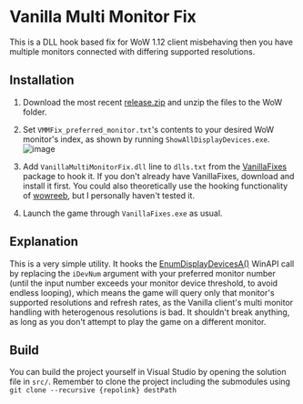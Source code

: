 # Vanilla Multi Monitor Fix
This is a DLL hook based fix for WoW 1.12 client misbehaving then you have multiple monitors connected with differing supported resolutions.

## Installation
1. Download the most recent [release.zip](https://github.com/Mates1500/VanillaMultiMonitorFix/releases/) and unzip the files to the WoW folder. 
2. Set `VMMFix_preferred_monitor.txt`'s contents to your desired WoW monitor's index, as shown by running `ShowAllDisplayDevices.exe`.
   ![image](https://github.com/user-attachments/assets/eceea532-af2b-448a-8ff6-6d5eb0bea156)

4. Add `VanillaMultiMonitorFix.dll` line to `dlls.txt` from the [VanillaFixes](https://github.com/hannesmann/vanillafixes) package to hook it. If you don't already have VanillaFixes, download and install it first. You could also theoretically use the hooking functionality of [wowreeb](https://github.com/namreeb/wowreeb), but I personally haven't tested it.
5. Launch the game through `VanillaFixes.exe` as usual.

## Explanation
This is a very simple utility. It hooks the [EnumDisplayDevicesA()](https://learn.microsoft.com/en-us/windows/win32/api/winuser/nf-winuser-enumdisplaydevicesa) WinAPI call by replacing the `iDevNum` argument with your preferred monitor number (until the input number exceeds your monitor device threshold, to avoid endless looping), which means the game will query only that monitor's supported resolutions and refresh rates, as the Vanilla client's multi monitor handling with heterogenous resolutions is bad. It shouldn't break anything, as long as you don't attempt to play the game on a different monitor.
## Build
You can build the project yourself in Visual Studio by opening the solution file in `src/`. Remember to clone the project including the submodules using `git clone --recursive {repolink} destPath`
